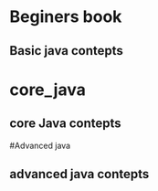 # Beginers book
## Basic java contepts

# core_java
## core Java contepts

#Advanced java
## advanced java contepts
